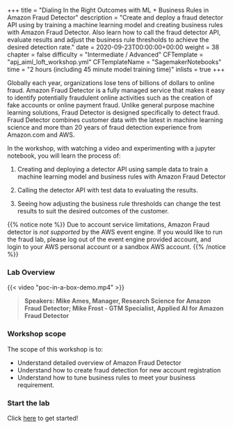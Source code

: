 +++
title = "Dialing In the Right Outcomes with ML + Business Rules in Amazon Fraud Detector"
description = "Create and deploy a fraud detector API using by training a machine learning model and creating business rules with Amazon Fraud Detector. Also learn how to call the fraud detector API, evaluate results and adjust the business rule thresholds to achieve the desired detection rate."
date = 2020-09-23T00:00:00+00:00
weight = 38
chapter = false
difficulty = "Intermediate / Advanced"
CFTemplate = "apj_aiml_loft_workshop.yml"
CFTemplateName = "SagemakerNotebooks"
time = "2 hours (including 45 minute model training time)"
inlists = true
+++

Globally each year, organizations lose tens of billions of dollars to online fraud. Amazon Fraud Detector is a fully managed service that makes it easy to identify potentially fraudulent online activities such as the creation of fake accounts or online payment fraud. Unlike general purpose machine learning solutions, Fraud Detector is designed specifically to detect fraud. Fraud Detector combines customer data with the latest in machine learning science and more than 20 years of fraud detection experience from Amazon.com and AWS. 

In the workshop, with watching a video and experimenting with a jupyter notebook, you will learn the process of:

1. Creating and deploying a detector API using sample data to train a machine learning model and business rules with Amazon Fraud Detector

2. Calling the detector API with test data to evaluating the results.

3. Seeing how adjusting the business rule thresholds can change the test results to suit the desired outcomes of the customer.


{{% notice note %}} 
Due to account service limitations, Amazon Fraud detector is *not supported* by the AWS event engine. 
If you would like to run the fraud lab, please log out of the event engine provided account, and 
login to your AWS personal account or a sandbox AWS account. 
{{% /notice %}}
  
  
### Lab Overview

{{< video "poc-in-a-box-demo.mp4" >}}

>  **Speakers: Mike Ames, Manager, Research Science for Amazon Fraud Detector; Mike Frost - GTM Specialist, Applied AI for Amazon Fraud Detector** 

### Workshop scope

The scope of this workshop is to:

* Understand detailed overview of Amazon Fraud Detector
* Understand how to create fraud detection for new account registration
* Understand how to tune business rules to meet your business requirement.

### Start the lab

Click [here](./step1/) to get started!